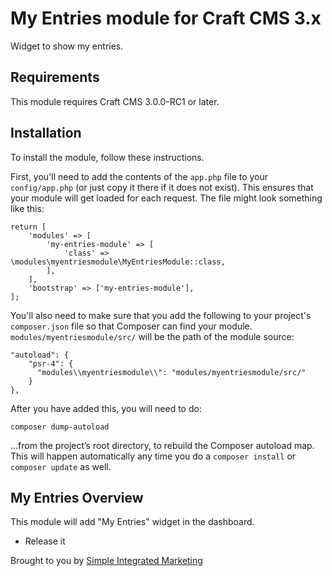 # My Entries module for Craft CMS 3.x

Widget to show my entries.

## Requirements

This module requires Craft CMS 3.0.0-RC1 or later.

## Installation

To install the module, follow these instructions.

First, you'll need to add the contents of the `app.php` file to your `config/app.php` (or just copy it there if it does not exist). This ensures that your module will get loaded for each request. The file might look something like this:
```
return [
    'modules' => [
        'my-entries-module' => [
            'class' => \modules\myentriesmodule\MyEntriesModule::class,
        ],
    ],
    'bootstrap' => ['my-entries-module'],
];
```
You'll also need to make sure that you add the following to your project's `composer.json` file so that Composer can find your module. `modules/myentriesmodule/src/` will be the path of the module source:

    "autoload": {
        "psr-4": {
          "modules\\myentriesmodule\\": "modules/myentriesmodule/src/"
        }
    },

After you have added this, you will need to do:

    composer dump-autoload
 
 …from the project’s root directory, to rebuild the Composer autoload map. This will happen automatically any time you do a `composer install` or `composer update` as well.

## My Entries Overview

This module will add "My Entries" widget in the dashboard.

* Release it

Brought to you by [Simple Integrated Marketing](https://simple.com.au)
